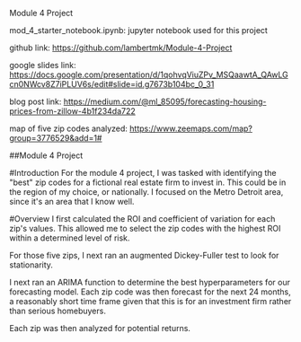 
Module 4 Project

mod_4_starter_notebook.ipynb: jupyter notebook used for this project

github link: https://github.com/lambertmk/Module-4-Project

google slides link: https://docs.google.com/presentation/d/1qohvqViuZPv_MSQaawtA_QAwLGcn0NWcv8Z7iPLUV6s/edit#slide=id.g7673b104bc_0_31

blog post link: https://medium.com/@ml_85095/forecasting-housing-prices-from-zillow-4b1f234da722

map of five zip codes analyzed: https://www.zeemaps.com/map?group=3776529&add=1#

##Module 4 Project

#Introduction
For the module 4 project, I was tasked with identifying the "best" zip codes for a fictional real estate firm to invest in. This could be in the region of my choice, or nationally. I focused on the Metro Detroit area, since it's an area that I know well.

#Overview
I first calculated the ROI and coefficient of variation for each zip's values. This allowed me to select the zip codes with the highest ROI within a determined level of risk.

For those five zips, I next ran an augmented Dickey-Fuller test to look for stationarity.

I next ran an ARIMA function to determine the best hyperparameters for our forecasting model. Each zip code was then forecast for the next 24 months, a reasonably short time frame given that this is for an investment firm rather than serious homebuyers. 

Each zip was then analyzed for potential returns.
